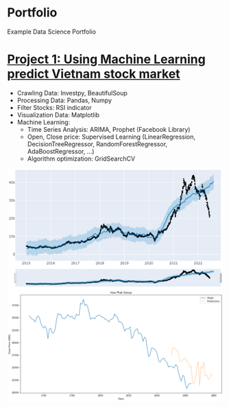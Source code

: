 
# Portfolio
Example Data Science Portfolio

# [Project 1: Using Machine Learning predict Vietnam stock market](https://github.com/anhkhoa134/portfolio/blob/main/Project_1/README.md)
* Crawling Data: Investpy, BeautifulSoup
* Processing Data: Pandas, Numpy
* Filter Stocks: RSI indicator
* Visualization Data: Matplotlib
* Machine Learning:
  * Time Series Analysis: ARIMA, Prophet (Facebook Library)
  * Open, Close price: Supervised Learning (LinearRegression, DecisionTreeRegressor, RandomForestRegressor, AdaBoostRegressor, ...)
  * Algorithm optimization: GridSearchCV

![Prophet Chart](https://raw.githubusercontent.com/anhkhoa134/portfolio/main/Project_1/images/2022-06-25_183113.png)
![Plot Chart](https://raw.githubusercontent.com/anhkhoa134/portfolio/main/Project_1/images/2022-06-25_190719.png)

